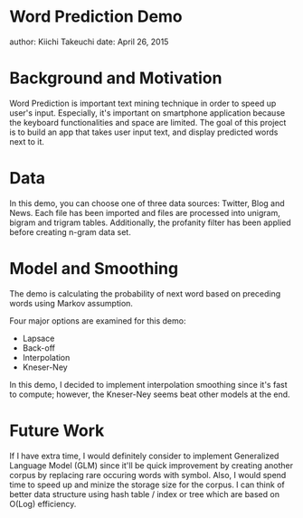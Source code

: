 Word Prediction Demo
========================================================
author: Kiichi Takeuchi
date: April 26, 2015

Background and Motivation
========================================================

Word Prediction is important text mining technique in order to speed up user's input. Especially, it's important on smartphone application because the keyboard functionalities and space are limited. The goal of this project is to build an app that takes user input text, and display predicted words next to it.

Data
========================================================

In this demo, you can choose one of three data sources: Twitter, Blog and News.
Each file has been imported and files are processed into unigram, bigram and trigram tables.
Additionally, the profanity filter has been applied before creating n-gram data set. 

Model and Smoothing
========================================================

The demo is calculating the probability of next word based on preceding words using Markov assumption.

Four major options are examined for this demo: 

* Lapsace 
* Back-off
* Interpolation
* Kneser-Ney

In this demo, I decided to implement interpolation smoothing since it's fast to compute; however, the Kneser-Ney seems beat other models at the end.


Future Work
========================================================

If I have extra time, I would definitely consider to implement Generalized Language Model (GLM) since it'll be quick improvement by creating another corpus by replacing rare occuring words with <UNK> symbol. Also, I would spend time to speed up and minize the storage size for the corpus. I can think of better data structure using hash table / index or tree which are based on O(Log) efficiency.







